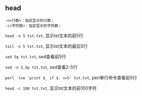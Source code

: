 ## head

```
-n<行数>：指定显示的行数；
-c<字符数>：指定显示的字符数；
```

`head -n 5 tst.txt`, 显示tst文本的前5行

`tail -n 5 tst.txt`, 显示tst文本的最后5行

`sed 5q tst.txt`, sed查看前5行

`sed -n 2,5p tst.txt`, sed查看2-5行

`perl -lne 'print $_ if $. <=5' tst.txt`, perl单行命令查看前5行



`head -c 100 tst.txt`, 显示tst文本的前100字符

